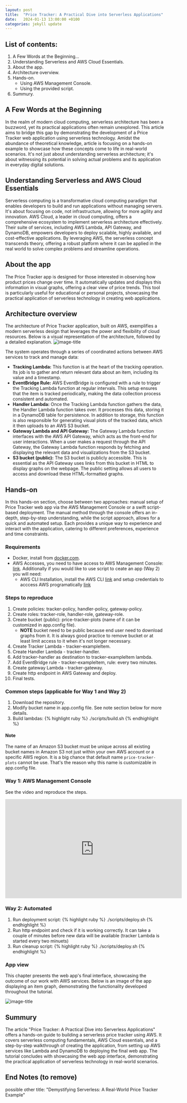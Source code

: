 ```yaml
---
layout: post
title:  "Price Tracker: A Practical Dive into Serverless Applications"
date:   2024-01-13 13:00:00 +0100
categories: jekyll update
---
```


## List of contents:
1. A Few Words at the Beginning...
2. Understanding Serverless and AWS Cloud Essentials.
3. About the app.
3. Architecture overview.
4. Hands-on.
    - Using AWS Management Console.
    - Using the provided script.
5. Summury.

## A Few Words at the Beginning
In the realm of modern cloud computing, serverless architecture has been a buzzword, yet its practical applications often remain unexplored. This article aims to bridge this gap by demonstrating the development of a Price Tracker web application using serverless technology. Amidst the abundance of theoretical knowledge, article is focusing on a hands-on example to showcase how these concepts come to life in real-world scenarios. It's not just about understanding serverless architecture; it's about witnessing its potential in solving actual problems and its application in everyday digital solutions.

## Understanding Serverless and AWS Cloud Essentials
Serverless computing is a transformative cloud computing paradigm that enables developers to build and run applications without managing servers. It's about focusing on code, not infrastructure, allowing for more agility and innovation. AWS Cloud, a leader in cloud computing, offers a comprehensive ecosystem to implement serverless architecture effectively. Their suite of services, including AWS Lambda, API Gateway, and DynamoDB, empowers developers to deploy scalable, highly available, and cost-effective applications. By leveraging AWS, the serverless concept transcends theory, offering a robust platform where it can be applied in the real world to solve complex problems and streamline operations.

## About the app
The Price Tracker app is designed for those interested in observing how product prices change over time. It automatically updates and displays this information in visual graphs, offering a clear view of price trends. This tool is particularly useful for educational or personal projects, showcasing the practical application of serverless technology in creating web applications.

## Architecture overview
The architecture of Price Tracker application, built on AWS, exemplifies a modern serverless design that leverages the power and flexibility of cloud resources. Below is a visual representation of the architecture, followed by a detailed explanation.
![image-title](/assets/images/serverless/architecture_overview.svg)

The system operates through a series of coordinated actions between AWS services to track and manage data:
- **Tracking Lambda:** This function is at the heart of the tracking operation. Its job is to gather and return relevant data about an item, including its value and a timestamp.
- **EventBridge Rule:** AWS EventBridge is configured with a rule to trigger the Tracking Lambda function at regular intervals. This setup ensures that the item is tracked periodically, making the data collection process consistent and automated.
- **Handler Lambda:** Once the Tracking Lambda function gathers the data, the Handler Lambda function takes over. It processes this data, storing it in a DynamoDB table for persistence. In addition to storage, this function is also responsible for generating visual plots of the tracked data, which it then uploads to an AWS S3 bucket.
- **Gateway Lambda and API Gateway:** The Gateway Lambda function interfaces with the AWS API Gateway, which acts as the front-end for user interactions. When a user makes a request through the API Gateway, the Gateway Lambda function responds by fetching and displaying the relevant data and visualizations from the S3 bucket.
- **S3 bucket (public):** The S3 bucket is publicly accessible. This is essential as the API Gateway uses links from this bucket in HTML to display graphs on the webpage. The public setting allows all users to access and download these HTML-formatted graphs.

## Hands-on
In this hands-on section, choose between two approaches: manual setup of Price Tracker web app via the AWS Management Console or a swift script-based deployment. The manual method through the console offers an in-depth, step-by-step understanding, while the script approach, allows for a quick and automated setup. Each provides a unique way to experience and interact with the application, catering to different preferences, experience and time constraints.

### Requirements
- Docker, install from [docker.com](https://www.docker.com).
- AWS Accesses, you need to have access to AWS Management Console: [link](https://aws.amazon.com/console/). Additionally if you would like to use script to ceate an app (Way 2) you will need:
    - AWS CLI Installation, install the AWS CLI [link](https://docs.aws.amazon.com/cli/latest/userguide/getting-started-install.html) and setup credentials to acccess AWS programatically [link](https://docs.aws.amazon.com/cli/latest/userguide/getting-started-quickstart.html)

### Steps to reproduce
1. Create policies: tracker-policy, handler-policy, gateway-policy.
2. Create roles: tracker-role, handler-role, gateway-role.
3. Create bucket (public): price-tracker-plots (name of it can be customized in app.config file).
    - **NOTE** bucket need to be public because end user need to download graphs from it. It is always good practice to remove bucket or at least limit access to it when it's not longer necessary.
4. Create Tracker Lambda - tracker-exampleItem.
5. Create Handler Lambda - tracker-handler.
6. Add tracker-handler as destination to tracker-exampleItem lambda.
7. Add EventBridge rule - tracker-exampleItem, rule: every two minutes.
8. Create gateway Lambda - tracker-gateway.
9. Create http endpoint in AWS Gateway and deploy.
10. Final tests.

### Common steps (applicable for Way 1 and Way 2)
1. Download the repository.
2. Modify bucket name in app.config file. See note section below for more details.
3. Build lambdas:
{% highlight ruby %}
./scripts/build.sh
{% endhighlight %}

#### Note
The name of an Amazon S3 bucket must be unique across all existing bucket names in Amazon S3 not just within your own AWS account or a specific AWS region. It is a big chance that default name `price-tracker-plots` cannot be use. That's the reason why this name is customizable in app.config file.  

### Way 1: AWS Management Console
See the video and reproduce the steps.
<iframe width="560" height="315" src="https://www.youtube.com/embed/nhlfUf5ZV1E?si=u27NIzqo6B4GAZME" title="YouTube video player" frameborder="0" allow="accelerometer; autoplay; clipboard-write; encrypted-media; gyroscope; picture-in-picture; web-share" allowfullscreen></iframe>


### Way 2: Automated
1. Run deployment script:
{% highlight ruby %}
./scripts/deploy.sh
{% endhighlight %}
2. Run http endpoint and check if it is working correctly. It can take a couple of minutes before new data will be available (tracker Lambda is started every two minuets)
3. Run cleanup script:
{% highlight ruby %}
./scripts/deploy.sh
{% endhighlight %}

### App view
This chapter presents the web app's final interface, showcasing the outcome of our work with AWS services. Below is an image of the app displaying an item graph, demonstrating the functionality developed throughout the tutorial.

![image-title](/assets/images/serverless/final_view.png)

## Summury
The article "Price Tracker: A Practical Dive into Serverless Applications" offers a hands-on guide to building a serverless price tracker using AWS. It covers serverless computing fundamentals, AWS Cloud essentials, and a step-by-step walkthrough of creating the application, from setting up AWS services like Lambda and DynamoDB to deploying the final web app. The tutorial concludes with showcasing the web app interface, demonstrating the practical application of serverless technology in real-world scenarios.

## End Notes (to remove)
possible other title:
"Demystifying Serverless: A Real-World Price Tracker Example"